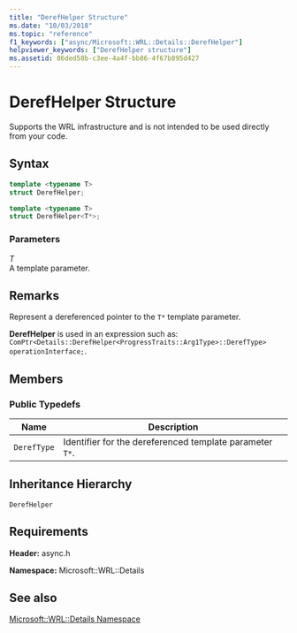 ```yaml
---
title: "DerefHelper Structure"
ms.date: "10/03/2018"
ms.topic: "reference"
f1_keywords: ["async/Microsoft::WRL::Details::DerefHelper"]
helpviewer_keywords: ["DerefHelper structure"]
ms.assetid: 86ded58b-c3ee-4a4f-bb86-4f67b895d427
---
```

# DerefHelper Structure

Supports the WRL infrastructure and is not intended to be used directly from your code.

## Syntax

```cpp
template <typename T>
struct DerefHelper;

template <typename T>
struct DerefHelper<T*>;
```

### Parameters

*T*<br/>
A template parameter.

## Remarks

Represent a dereferenced pointer to the `T*` template parameter.

**DerefHelper** is used in an expression such as: `ComPtr<Details::DerefHelper<ProgressTraits::Arg1Type>::DerefType> operationInterface;`.

## Members

### Public Typedefs

|Name|Description|
|----------|-----------------|
|`DerefType`|Identifier for the dereferenced template parameter `T*`.|

## Inheritance Hierarchy

`DerefHelper`

## Requirements

**Header:** async.h

**Namespace:** Microsoft::WRL::Details

## See also

[Microsoft::WRL::Details Namespace](microsoft-wrl-details-namespace.md)
